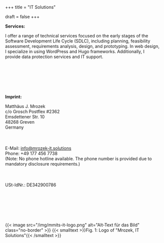 +++
title = "IT Solutions"

draft = false
+++

**Services:**  

I offer a range of technical services focused on the early stages of the Software Development Life Cycle (SDLC), including planning, feasibility assessment, requirements analysis, design, and prototyping. In web design, I specialize in using WordPress and Hugo frameworks. Additionally, I provide data protection services and IT support.  

</br></br>   
</br></br>   

**Imprint:**  

Matthäus J. Mrozek  
c/o Grosch Postflex #2362  
Emsdettener Str. 10  
48268 Greven  
Germany  
</br></br>  
E-Mail: info@mrozek-it.solutions  
Phone: +49 177 456 7738  
(Note: No phone hotline available. The phone number is provided due to mandatory disclosure requirements.)  
</br></br>  
USt-IdNr.: DE342900786  

</br></br>  
</br></br> 

{{< image src="/img/mmits-it-logo.png" alt="Alt-Text für das Bild" class="no-border" >}}
{{< smalltext >}}Fig. 1: Logo of "Mrozek, IT Solutions"{{< /smalltext >}}
